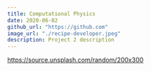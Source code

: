 ```yaml
---
title: Computational Physics
date: 2020-06-02
github_url: "https://github.com"
image_url: "./recipe-developer.jpeg"
description: Project 2 description
---
```


https://source.unsplash.com/random/200x300
